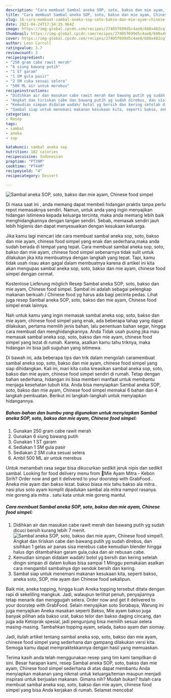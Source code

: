 ```yaml
---
description: "Cara membuat Sambal aneka SOP, soto, bakso dan mie ayam, Chinese food simpel Sederhana Untuk Jualan"
title: "Cara membuat Sambal aneka SOP, soto, bakso dan mie ayam, Chinese food simpel Sederhana Untuk Jualan"
slug: 16-cara-membuat-sambal-aneka-sop-soto-bakso-dan-mie-ayam-chinese-food-simpel-sederhana-untuk-jualan
date: 2021-04-24T17:54:25.964Z
image: https://img-global.cpcdn.com/recipes/27405f699d5c4ae0/680x482cq70/sambal-aneka-sop-soto-bakso-dan-mie-ayam-chinese-food-simpel-foto-resep-utama.jpg
thumbnail: https://img-global.cpcdn.com/recipes/27405f699d5c4ae0/680x482cq70/sambal-aneka-sop-soto-bakso-dan-mie-ayam-chinese-food-simpel-foto-resep-utama.jpg
cover: https://img-global.cpcdn.com/recipes/27405f699d5c4ae0/680x482cq70/sambal-aneka-sop-soto-bakso-dan-mie-ayam-chinese-food-simpel-foto-resep-utama.jpg
author: Leon Carroll
ratingvalue: 3.7
reviewcount: 3
recipeingredient:
- "250 gram cabe rawit merah"
- "6 siung bawang putih"
- "1 ST garam"
- "1 SM gula pasir"
- "2 SM cuka sesuai selera"
- "500 ML air untuk merebus"
recipeinstructions:
- "Didihkan air dan masukan cabe rawit merah dan bawang putih yg sudah dicuci bersih kurang lebih 7 menit."
- "Angkat dan tiriskan cabe dan bawang putih yg sudah direbus, dan sisihkan 1 gelas air panas sisa merebus cabe kemudian blender hingga halus dgn ditambahkan garam gula,cuka dan air rebusan cabe."
- "Kemudian simpan didalam wadah/ botol yg bersih dan kering setelah dingin simpan di dalam kulkas bisa sampai 1 Minggu pemakaian asalkan cara mengambil sambalnya dgn sendok bersih dan kering."
- "Sambal siap untuk menemani makanan kesukaan kita, seperti bakso, aneka soto, SOP, mie ayam dan Chinese food sekalipun."
categories:
- Resep
tags:
- sambal
- aneka
- sop

katakunci: sambal aneka sop 
nutrition: 182 calories
recipecuisine: Indonesian
preptime: "PT39M"
cooktime: "PT44M"
recipeyield: "4"
recipecategory: Dessert

---
```



![Sambal aneka SOP, soto, bakso dan mie ayam, Chinese food simpel](https://img-global.cpcdn.com/recipes/27405f699d5c4ae0/680x482cq70/sambal-aneka-sop-soto-bakso-dan-mie-ayam-chinese-food-simpel-foto-resep-utama.jpg)

Di masa  saat ini , anda memang dapat membeli hidangan praktis tanpa perlu repot memasaknya sendiri. Namun, untuk anda yang ingin menyajikan hidangan istimewa kepada keluarga tercinta, maka anda memang lebih baik menghidangkannya dengan tangan sendiri. Sebab, memasak sendiri jauh lebih higienis dan dapat menyesuaikan dengan kesukaan keluarga.

Jika kamu lagi mencari ide cara membuat sambal aneka sop, soto, bakso dan mie ayam, chinese food simpel yang enak dan sederhana,maka anda sudah berada di tempat yang tepat. Cara membuat sambal aneka sop, soto, bakso dan mie ayam, chinese food simpel  sebenarnya tidak sulit untuk dilakukan jika kita membuatnya dengan langkah yang tepat. Tapi, kamu tidak usah risau akan gagal dalam membuatnya 
karena di artikel ini kita akan mengupas sambal aneka sop, soto, bakso dan mie ayam, chinese food simpel dengan cermat.  

Kostenlose Lieferung möglich Resep Sambal aneka SOP, soto, bakso dan mie ayam, Chinese food simpel. Sambal ini adalah sebagai pelengkap makanan berkuah / Chinese food yg harus ada bagi pecinta pedas. Lihat juga resep Sambal aneka SOP, soto, bakso dan mie ayam, Chinese food simpel enak lainnya.

Nah untuk kamu yang ingin memasak sambal aneka sop, soto, bakso dan mie ayam, chinese food simpel yang enak, ada beberapa tahap yang dapat dilakukan, pertama memilih jenis bahan, lalu penentuan bahan segar, hingga cara membuat dan menghidangkannya. Anda Tidak usah pusing jika mau memasak sambal aneka sop, soto, bakso dan mie ayam, chinese food simpel yang lezat di rumah. Karena, asalkan kamu  tahu triknya, maka hidangan ini bisa jadi suguhan yang istimewa.

Di bawah ini, ada beberapa tips dan trik dalam mengolah caramembuat sambal aneka sop, soto, bakso dan mie ayam, chinese food simpel yang siap dihidangkan. Kali ini, mari kita coba kreasikan sambal aneka sop, soto, bakso dan mie ayam, chinese food simpel sendiri di rumah. Tetap dengan bahan sederhana, hidangan ini bisa memberi manfaat untuk membantu menjaga kesehatan tubuh kita. Anda bisa menyiapkan Sambal aneka SOP, soto, bakso dan mie ayam, Chinese food simpel memakai 6 bahan dan 4 langkah pembuatan. Berikut ini langkah-langkah untuk menyiapkan hidangannya.

<!--inarticleads1-->

##### Bahan-bahan dan bumbu yang digunakan untuk menyiapkan Sambal aneka SOP, soto, bakso dan mie ayam, Chinese food simpel:

1. Gunakan 250 gram cabe rawit merah
1. Gunakan 6 siung bawang putih
1. Gunakan 1 ST garam
1. Sediakan 1 SM gula pasir
1. Sediakan 2 SM cuka sesuai selera
1. Ambil 500 ML air untuk merebus


Untuk menambah rasa segar bisa dikucurkan sedikit jeruk nipis dan sedikit sambal. Looking for food delivery menu from 🌟Mie Ayam Mitra - Kebon Sirih? Order now and get it delivered to your doorstep with GrabFood.. Aneka mie ayam dan bakso lezat. bakso biasa mix tahu bakso ala mitra.. nasi plus soto ayam komplit dpadukan sambal ala mitra nampol rasanya. mie goreng ala mitra . satu kata untuk mie goreng mantul. 

<!--inarticleads2-->

##### Cara membuat Sambal aneka SOP, soto, bakso dan mie ayam, Chinese food simpel:

1. Didihkan air dan masukan cabe rawit merah dan bawang putih yg sudah dicuci bersih kurang lebih 7 menit.
<img src="https://img-global.cpcdn.com/steps/98ec3f87898dda14/160x128cq70/sambal-aneka-sop-soto-bakso-dan-mie-ayam-chinese-food-simpel-langkah-memasak-1-foto.jpg" alt="Sambal aneka SOP, soto, bakso dan mie ayam, Chinese food simpel">1. Angkat dan tiriskan cabe dan bawang putih yg sudah direbus, dan sisihkan 1 gelas air panas sisa merebus cabe kemudian blender hingga halus dgn ditambahkan garam gula,cuka dan air rebusan cabe.
1. Kemudian simpan didalam wadah/ botol yg bersih dan kering setelah dingin simpan di dalam kulkas bisa sampai 1 Minggu pemakaian asalkan cara mengambil sambalnya dgn sendok bersih dan kering.
1. Sambal siap untuk menemani makanan kesukaan kita, seperti bakso, aneka soto, SOP, mie ayam dan Chinese food sekalipun.


Baik mie, aneka topping, hingga kuah Aneka topping tersebut ditata dengan rapi di sekeliling mangkuk. Jadi, walaupun terlihat penuh, penyajiannya tetap menarik dan menggugah selera. Order now and get it delivered to your doorstep with GrabFood. Selain menyajikan soto Sorabaya, Warung ini juga menyajikan Aneka masakan seperti Bakso, Mie ayam bakso juga banyak pilihan ada bakso urat, bakso telor dan bakso daging cincang, dan juga ada Ketoprak spesial, jadi pengunjung bisa memilih sesuai selera masing-masing. Tambahkan topping ayam, selada, bakso ayam dan siomay. 

Jadi, itulah artikel tentang  sambal aneka sop, soto, bakso dan mie ayam, chinese food simpel  yang sederhana dan gampang dilakukan versi kita. Semoga kamu dapat mempraktekkannya dengan hasil yang memuaskan. 

Terima kasih anda telah menggunakan resep yang tim kami tampilkan di sini. Besar harapan kami, resep  Sambal aneka SOP, soto, bakso dan mie ayam, Chinese food simpel sederhana di atas dapat membantu Anda menyiapkan makanan yang nikmat untuk keluarga/teman maupun menjadi inspirasi untuk berjualan makanan. Gimana nih? Mudah bukan? Itulah cara membuat sambal aneka sop, soto, bakso dan mie ayam, chinese food simpel yang bisa Anda kerjakan di rumah. Selamat mencoba!

